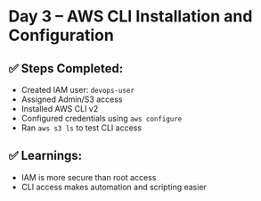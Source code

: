 # Day 3 – AWS CLI Installation and Configuration

## ✅ Steps Completed:
- Created IAM user: `devops-user`
- Assigned Admin/S3 access
- Installed AWS CLI v2
- Configured credentials using `aws configure`
- Ran `aws s3 ls` to test CLI access

## ✅ Learnings:
- IAM is more secure than root access
- CLI access makes automation and scripting easier
